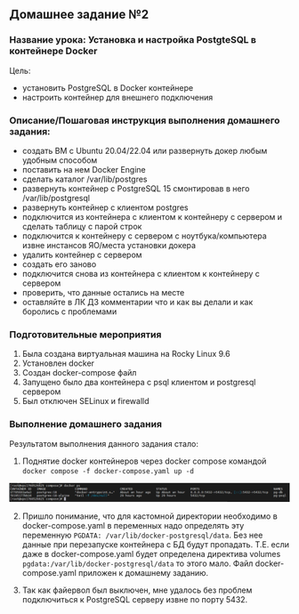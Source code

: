 ## Домашнее задание №2
### Название урока: Установка и настройка PostgteSQL в контейнере Docker

Цель:
- установить PostgreSQL в Docker контейнере
- настроить контейнер для внешнего подключения

### Описание/Пошаговая инструкция выполнения домашнего задания:
- создать ВМ с Ubuntu 20.04/22.04 или развернуть докер любым удобным способом
- поставить на нем Docker Engine
- сделать каталог /var/lib/postgres
- развернуть контейнер с PostgreSQL 15 смонтировав в него /var/lib/postgresql
- развернуть контейнер с клиентом postgres
- подключится из контейнера с клиентом к контейнеру с сервером и сделать таблицу с парой строк
- подключится к контейнеру с сервером с ноутбука/компьютера извне инстансов ЯО/места установки докера
- удалить контейнер с сервером
- создать его заново
- подключится снова из контейнера с клиентом к контейнеру с сервером
- проверить, что данные остались на месте
- оставляйте в ЛК ДЗ комментарии что и как вы делали и как боролись с проблемами

### Подготовительные мероприятия

1. Была создана виртуальная машина на Rocky Linux 9.6
2. Установлен docker
3. Создан docker-compose файл
4. Запущено было два контейнера с psql клиентом и postgresql сервером
5. Был отключен SELinux и firewalld

### Выполнение домашнего задания

Результатом выполнения данного задания стало:
1. Поднятие docker контейнеров через docker compose командой ```docker compose -f docker-compose.yaml up -d```

![Листинг контейнеров](screens/docker_containers.png)

2. Пришло понимание, что для кастомной директории необходимо в docker-compose.yaml в переменных надо определять эту переменную ```PGDATA: /var/lib/docker-postgresql/data```. Без нее данные при перезапуске контейнера с БД будут пропадать. Т.Е. если даже в docker-compose.yaml будет определена директива volumes ```pgdata:/var/lib/docker-postgresql/data``` то этого мало.
Файл docker-compose.yaml приложен к домашнему заданию.

3. Так как файервол был выключен, мне удалось без проблем подключиться к PostgreSQL серверу извне по порту 5432.
